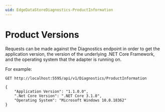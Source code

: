 ```yaml
---
uid: EdgeDataStoreDiagnostics-ProductInformation
---
```


# Product Versions

Requests can be made against the Diagnostics endpoint in order to get the application version, the version of the underlying .NET Core Framework, and the operating system that the adapter is running on. 

For example:

    GET http://localhost:5595/api/v1/Diagnostics/ProductInformation

    {
        "Application Version": "1.1.0.0",
        ".Net Core Version": ".NET Core 3.1.0",
        "Operating System": "Microsoft Windows 10.0.18362"
    }

